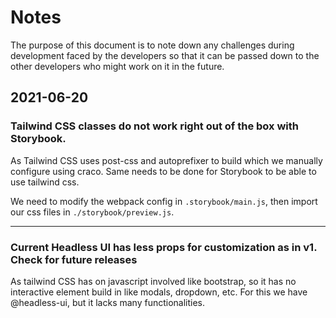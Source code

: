 # Notes

The purpose of this document is to note down any challenges during development faced by the developers so that it can be passed down to the other developers who might work on it in the future.

## 2021-06-20

### Tailwind CSS classes do not work right out of the box with Storybook.

As Tailwind CSS uses post-css and autoprefixer to build which we manually configure using craco. Same needs to be done for Storybook to be able to use tailwind css.

We need to modify the webpack config in `.storybook/main.js`, then import our css files in `./storybook/preview.js`.

---

### Current Headless UI has less props for customization as in v1. Check for future releases

As tailwind CSS has on javascript involved like bootstrap, so it has no interactive element build in like modals, dropdown, etc. For this we have @headless-ui, but it lacks many functionalities.